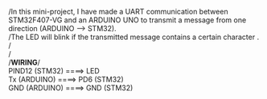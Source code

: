 /In this mini-project, I have made a UART communication between STM32F407-VG and an ARDUINO UNO to transmit a message from one direction (ARDUINO --> STM32).
<br>/The LED will blink if the transmitted message contains a certain character .
<br>/
<br>/
<br>/****WIRING****/
<br>  PIND12 (STM32) ====> LED 
<br>  Tx   (ARDUINO) ====> PD6 (STM32)
<br>  GND  (ARDUINO) ====> GND (STM32)
